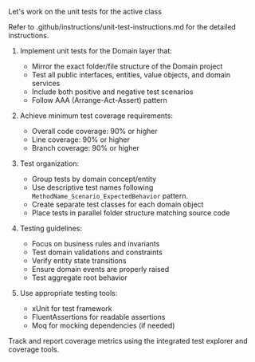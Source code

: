 Let's work on the unit tests for the active class

Refer to .github/instructions/unit-test-instructions.md for the detailed instructions.

1. Implement unit tests for the Domain layer that:
   - Mirror the exact folder/file structure of the Domain project
   - Test all public interfaces, entities, value objects, and domain services
   - Include both positive and negative test scenarios
   - Follow AAA (Arrange-Act-Assert) pattern

2. Achieve minimum test coverage requirements:
   - Overall code coverage: 90% or higher
   - Line coverage: 90% or higher
   - Branch coverage: 90% or higher

3. Test organization:
   - Group tests by domain concept/entity
   - Use descriptive test names following `MethodName_Scenario_ExpectedBehavior` pattern.
   - Create separate test classes for each domain object
   - Place tests in parallel folder structure matching source code

4. Testing guidelines:
   - Focus on business rules and invariants
   - Test domain validations and constraints
   - Verify entity state transitions
   - Ensure domain events are properly raised
   - Test aggregate root behavior

5. Use appropriate testing tools:
   - xUnit for test framework
   - FluentAssertions for readable assertions
   - Moq for mocking dependencies (if needed)

Track and report coverage metrics using the integrated test explorer and coverage tools.